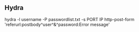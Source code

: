 ## Hydra
  hydra -l username -P passwordlist.txt -s PORT IP http-post-form 'referurl:postbody^user^&^password:Error message'
